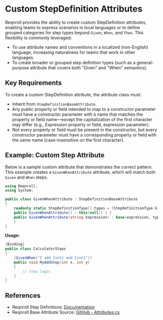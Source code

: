 # Custom StepDefinition Attributes

Reqnroll provides the ability to create custom StepDefinition attributes, enabling teams to express scenarios in local languages or to define grouped categories for step types beyond `Given`, `When`, and `Then`. This flexibility is commonly leveraged:
- To use attribute names and conventions in a localized (non-English) language, increasing naturalness for teams that work in other languages.
- To create broader or grouped step definition types (such as a general-purpose attribute that covers both "Given" and "When" semantics).

## Key Requirements

To create a custom StepDefinition attribute, the attribute class must:

- Inherit from `StepDefinitionBaseAttribute`.
- Any public property or field intended to map to a constructor parameter must have a constructor parameter with a name that matches the property or field name—except the capitalization of the first character may differ (e.g., Expression property or field, expression parameter).
- Not every property or field must be present in the constructor, but every constructor parameter must have a corresponding property or field with the same name (case-insensitive on the first character).


## Example: Custom Step Attribute

Below is a sample custom attribute that demonstrates the correct pattern. This example creates a `GivenWhenAttribute` attribute, which will match both `Given` and `When` steps.

```csharp
using Reqnroll;
using System;

public class GivenWhenAttribute : StepDefinitionBaseAttribute
{
    readonly static StepDefinitionType[] types = [StepDefinitionType.Given, StepDefinitionType.When];
    public GivenWhenAttribute() : this(null!) { }
    public GivenWhenAttribute(string expression) : base(expression, types) { 
    }
}
```

**Usage:**

```csharp
[Binding]
public class CalculatorSteps
{
    [GivenWhen("I add {int} and {int}")]
    public void MyAddStep(int x, int y)
    {
        // Step logic
    }
}
```


## References

- Reqnroll Step Definitions: [Documentation](https://docs.reqnroll.net/latest/automation/step-definitions.html)
- Reqnroll Base Attribute Source: [GitHub - Attributes.cs](https://github.com/reqnroll/Reqnroll/blob/main/Reqnroll/Attributes.cs)
